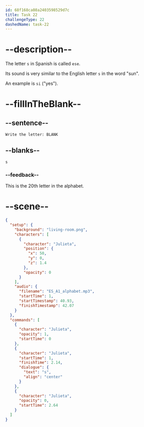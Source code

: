 ```yaml
---
id: 68f168ca08a2403598529d7c
title: Task 22
challengeType: 22
dashedName: task-22
---
```


<!-- (Audio) Julieta: s -->

# --description--

The letter `s` in Spanish is called `ese`.

Its sound is very similar to the English letter `s` in the word "sun".

An example is `si` ("yes").

# --fillInTheBlank--

## --sentence--

`Write the letter: BLANK`

## --blanks--

`s`

### --feedback--

This is the 20th letter in the alphabet.

# --scene--

```json
{
  "setup": {
    "background": "living-room.png",
    "characters": [
      {
        "character": "Julieta",
        "position": {
          "x": 50,
          "y": 0,
          "z": 1.4
        },
        "opacity": 0
      }
    ],
    "audio": {
      "filename": "ES_A1_alphabet.mp3",
      "startTime": 1,
      "startTimestamp": 40.93,
      "finishTimestamp": 42.07
    }
  },
  "commands": [
    {
      "character": "Julieta",
      "opacity": 1,
      "startTime": 0
    },
    {
      "character": "Julieta",
      "startTime": 1,
      "finishTime": 2.14,
      "dialogue": {
        "text": "s",
        "align": "center"
      }
    },
    {
      "character": "Julieta",
      "opacity": 0,
      "startTime": 2.64
    }
  ]
}
```
